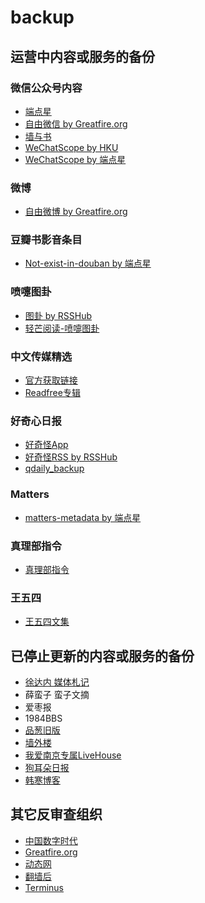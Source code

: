 # backup
## 运营中内容或服务的备份
### 微信公众号内容
* [端点星](https://terminus2049.github.io/)
* [自由微信 by Greatfire.org](https://freewechat.com/)
* [墙与书](https://wallsandbooks.wordpress.com/)
* [WeChatScope by HKU](http://wechatscope.jmsc.hku.hk/)
* [WeChatScope by 端点星](http://206.189.252.32:3838/Wechatscope/)
### 微博
* [自由微博 by Greatfire.org](https://freeweibo.com/)
### 豆瓣书影音条目
* [Not-exist-in-douban by 端点星](https://terminus2049.github.io/Not-exist-in-douban/)
### 喷嚏图卦
* [图卦 by RSSHub](https://rsshub.app/dapenti/tugua)
* [轻芒阅读-喷嚏图卦](http://qingmang.me/reading/)
### 中文传媒精选
* [官方获取链接](https://s3.amazonaws.com/aws-website-cndigest-3fm1b/zwcmjx_339.mobi)
* [Readfree专辑](https://readfree.me/book/DIY146424/)
### 好奇心日报
* [好奇怪App](http://notch.qdaily.com)
* [好奇怪RSS by RSSHub](https://rsshub.app/qdaily/notch/posts)
* [qdaily_backup](https://github.com/LampScript/qdaily_backup)
### Matters
* [matters-metadata by 端点星](http://206.189.252.32:3838/matters-metadata/)
### 真理部指令
* [真理部指令](https://chinadigitaltimes.net/chinese/category/%E6%9C%89%E5%85%B3%E9%83%A8%E9%97%A8/%E7%9C%9F%E7%90%86%E9%83%A8%E6%8C%87%E4%BB%A4/?view=all)
### 王五四
* [王五四文集](http://wang54.blogspot.com/)
## 已停止更新的内容或服务的备份
* [徐达内 媒体札记](http://www.ftchinese.com/tag/%E5%AA%92%E4%BD%93%E6%9C%AD%E8%AE%B0)
* 薛蛮子 蛮子文摘
* 爱枣报
* 1984BBS
* [品葱旧版](https://pincongbackup.github.io/)
* [墙外楼](https://s3.amazonaws.com/letscorp-archive/index.html)
* [我爱南京专属LiveHouse](http://51tech.org/music/lizhi/)
* [狗耳朵日报](https://github.com/cdhigh/KindleEar)
* [韩寒博客](http://www.yunzhan365.com/36345111.html)

## 其它反审查组织
* [中国数字时代](https://chinadigitaltimes.net/chinese/)
* [Greatfire.org](https://zh.greatfire.org/)
* [动态网](http://dongtaiwang.com/)
* [翻墙后](https://s3.amazonaws.com/fanqianghou/index.html)
* [Terminus](https://github.com/Terminus2049)
